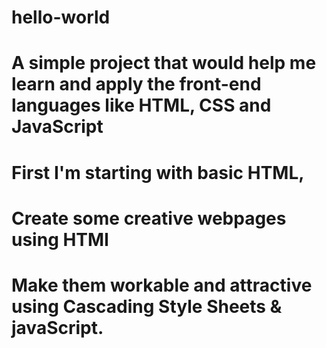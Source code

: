 # hello-world
# A simple project that would help me learn and apply the front-end languages like HTML, CSS and JavaScript
# First I'm starting with basic HTML, 
# Create some creative webpages using HTMl
# Make them workable and attractive using Cascading Style Sheets & javaScript.
